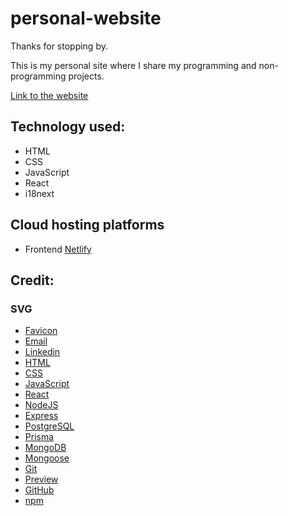 # personal-website

<p>Thanks for stopping by.</p>
<p>This is my personal site where I share my programming and non-programming projects.</p>

<a href="https://effortless-pudding-215a08.netlify.app" target="_blank">Link to the website</a>

<h2>Technology used:</h2>

<ul>
    <li>HTML</li>
    <li>CSS</li>
    <li>JavaScript</li>
    <li>React</li>
    <li>i18next</li>
</ul>

<h2>Cloud hosting platforms</h2>

<ul>
    <li>Frontend <a href="https://www.netlify.com/" target="_blank">Netlify</a></li>
</ul>

<h2>Credit:</h2>

<h3>SVG</H3>
<ul>
    <li><a href="https://www.svgrepo.com/svg/302570/website" target="_blank">Favicon</a></li>
    <li><a href="https://www.svgrepo.com/svg/262846/email-mail" target="_blank">Email</a></li>
    <li><a href="https://www.svgrepo.com/svg/303299/linkedin-icon-2-logo" target="_blank">Linkedin</a></li>
    <li><a href="https://www.svgrepo.com/svg/349402/html5" target="_blank">HTML</a></li>
    <li><a href="https://www.svgrepo.com/svg/349330/css3" target="_blank">CSS</a></li>
    <li><a href="https://www.svgrepo.com/svg/349419/javascript" target="_blank">JavaScript</a></li>
    <li><a href="https://www.svgrepo.com/svg/452092/react" target="_blank">React</a></li>
    <li><a href="https://www.svgrepo.com/svg/354119/nodejs-icon" target="_blank">NodeJS</a></li>
    <li><a href="https://www.svgrepo.com/svg/330398/expres" target="_blank">Express</a></li>
    <li><a href="https://www.svgrepo.com/svg/354200/postgresql" target="_blank">PostgreSQL</a></li>
    <li><a href="https://www.svgrepo.com/svg/354210/prisma" target="_blank">Prisma</a></li>
     <li><a href="https://www.svgrepo.com/svg/331488/mongodb" target="_blank">MongoDB</a></li>
      <li><a href="https://techicons.dev/icons/mongoose" target="_blank">Mongoose</a></li>
    <li><a href="https://www.svgrepo.com/svg/452210/git" target="_blank">Git</a></li>
    <li><a href="https://www.svgrepo.com/svg/286219/web-page-website" target="_blank">Preview</a></li>
    <li><a href="https://www.svgrepo.com/svg/303615/github-icon-1-logo" target="_blank">GitHub</a></li>
    <li><a href="https://www.svgrepo.com/svg/452077/npm" target="_blank">npm</a></li>
</ul>
